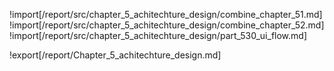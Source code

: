 !import[/report/src/chapter_5_achitechture_design/combine_chapter_51.md]
!import[/report/src/chapter_5_achitechture_design/combine_chapter_52.md]
!import[/report/src/chapter_5_achitechture_design/part_530_ui_flow.md]

!export[/report/Chapter_5_achitechture_design.md]
